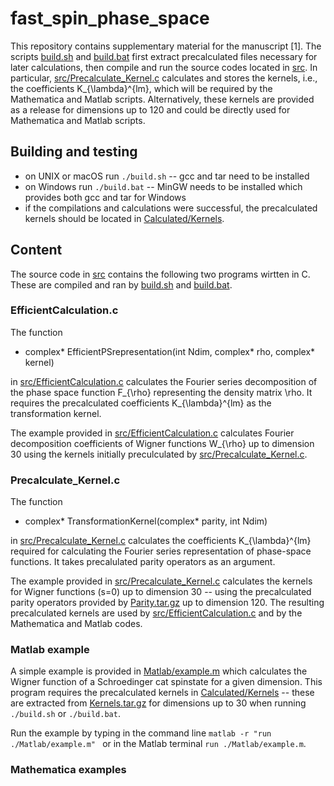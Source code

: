 # fast_spin_phase_space

This repository contains supplementary material
for the manuscript [1]. The scripts [build.sh](build.sh) and [build.bat](build.bat)
first extract precalculated files necessary for later calculations,
then compile and run the source codes located in [src](src).
In particular, [src/Precalculate\_Kernel.c](src/Precalculate_Kernel.c) calculates and stores
the kernels, i.e., the coefficients K\_{\lambda}^{lm}, which will be required by the Mathematica
and Matlab scripts. Alternatively, these kernels are provided as a release for dimensions up to
120 and could be directly used for Mathematica and Matlab scripts.


## Building and testing
- on UNIX or macOS run  ```./build.sh``` -- gcc and tar need to be installed
- on Windows run ```./build.bat``` -- MinGW needs to be installed which provides both gcc
and tar for Windows
- if the compilations and calculations were successful, the precalculated kernels
should be located in [Calculated/Kernels]().


## Content

The source code in [src](src) contains the following two programs wirtten in C.
These are compiled and ran by [build.sh](build.sh) and [build.bat](build.bat).


### EfficientCalculation.c

The function

- complex\* EfficientPSrepresentation(int Ndim, complex\* rho, complex\* kernel)

in [src/EfficientCalculation.c](src/EfficientCalculation.c)
calculates the Fourier series decomposition of the phase space function F\_{\rho}
representing the density matrix \rho. It requires the precalculated coefficients
K\_{\lambda}^{lm} as the transformation kernel.

The example provided in [src/EfficientCalculation.c](src/EfficientCalculation.c)
calculates Fourier decomposition
coefficients of Wigner functions W\_{\rho} up to dimension 30 using the kernels
initially preculculated by [src/Precalculate_Kernel.c](src/Precalculate_Kernel.c).

### Precalculate\_Kernel.c

The function

- complex\* TransformationKernel(complex\* parity, int Ndim) 

in [src/Precalculate_Kernel.c](src/Precalculate_Kernel.c) calculates the
coefficients K\_{\lambda}^{lm} required for calculating the Fourier series
representation of phase-space functions. It takes precalulated parity operators as an argument.

The example provided in [src/Precalculate_Kernel.c](src/Precalculate_Kernel.c) calculates the
kernels for Wigner functions (s=0) up to dimension 30 -- using the precalculated parity operators
provided by [Parity.tar.gz](Parity.tar.gz) up to dimension 120. The resulting precalculated kernels are used by
 [src/EfficientCalculation.c](src/EfficientCalculation.c) and by the Mathematica and Matlab codes.


### Matlab example

A simple example is provided in [Matlab/example.m](Matlab/example.m) which calculates the Wigner function
of a Schroedinger cat spinstate for a given dimension. This program requires the
precalculated kernels in [Calculated/Kernels](Calculated/Kernels) -- these are extracted from
[Kernels.tar.gz](Kernels.tar.gz) for dimensions up to 30 when running ```./build.sh``` or ```./build.bat```.

Run the example by typing in the command line ```matlab -r "run ./Matlab/example.m" ``` or in the Matlab
terminal ```run ./Matlab/example.m```.

### Mathematica examples
